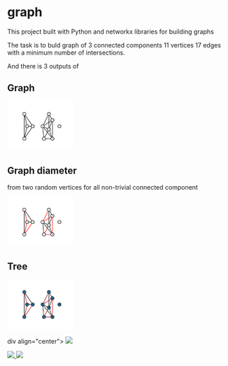 # graph

This project built with Python and networkx libraries for building graphs

The task is to buld graph of 3 connected components 11 vertices 17 edges with a minimum number of intersections.

And there is 3 outputs of 

## Graph

<img src="https://github.com/ArtemenkoDany/graph/blob/main/output/Graph.png" alt="image" width="30%"/>

##  Graph diameter 
from two random vertices for all non-trivial connected component

<img src="https://github.com/ArtemenkoDany/graph/blob/main/output/tree.png" alt="image" width="30%"/>

## Tree

<img src="https://github.com/ArtemenkoDany/graph/blob/main/output/diam_random_draph.png" alt="image" width="30%"/>




div align="center">
 <a href="https://www.instagram.com/danyderudenko/">
        <img src="https://github.com/ultralytics/yolov5/releases/download/v1.0/logo-social-instagram.png" width="3%"/>
    </a>
 
 <a href="https://github.com/ArtemenkoDany">
        <img src="https://github.com/ultralytics/yolov5/releases/download/v1.0/logo-social-github.png" width="3%"/>
    </a>
 
 <a href="https://www.facebook.com/dany.kreet/">
        <img src="https://github.com/ultralytics/yolov5/releases/download/v1.0/logo-social-facebook.png" width="3%"/>
    </a>
</div>
